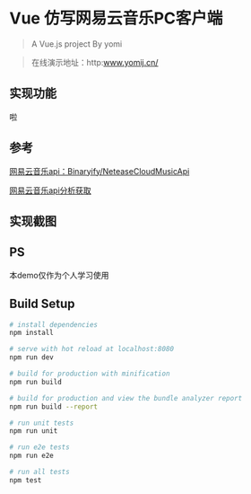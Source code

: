 # Vue 仿写网易云音乐PC客户端

> A Vue.js project By yomi

> 在线演示地址：http:www.yomij.cn/

## 实现功能
啦

## 参考

[网易云音乐api：Binaryify/NeteaseCloudMusicApi](https://github.com/Binaryify/NeteaseCloudMusicApi)

[网易云音乐api分析获取](https://blog.csdn.net/qq_31673689/article/details/78615448)

## 实现截图


## PS

本demo仅作为个人学习使用


## Build Setup

``` bash
# install dependencies
npm install

# serve with hot reload at localhost:8080
npm run dev

# build for production with minification
npm run build

# build for production and view the bundle analyzer report
npm run build --report

# run unit tests
npm run unit

# run e2e tests
npm run e2e

# run all tests
npm test

